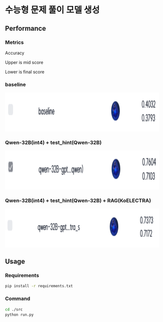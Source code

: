 # 수능형 문제 풀이 모델 생성
## Performance
### Metrics 
Accuracy

Upper is mid score

Lower is final score

### baseline

<img src='./images/baseline.png' height='128'>

### Qwen-32B(int4) + test_hint(Qwen-32B)

<img src='./images/hint.png' height='128'>

### Qwen-32B(int4) + test_hint(Qwen-32B) + RAG(KoELECTRA)

<img src='./images/rag.png' height='128'>

## Usage
### Requirements
```bash
pip install -r requirements.txt
```

### Command
```bash
cd ./src
python run.py
```
